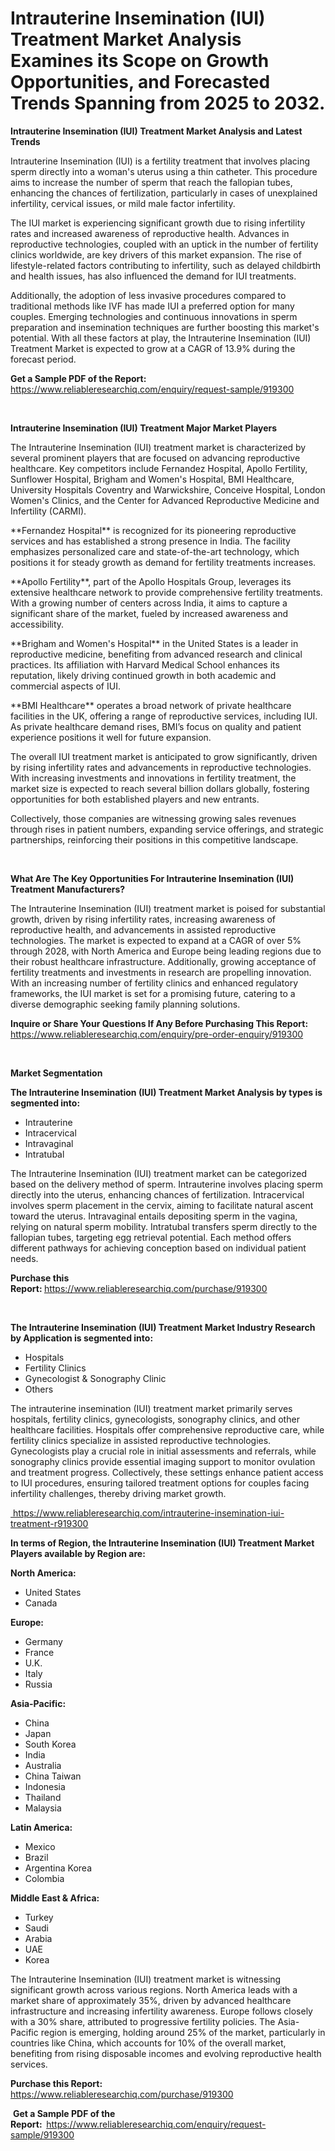 <p><h1>Intrauterine Insemination (IUI) Treatment Market Analysis Examines its Scope on Growth Opportunities, and Forecasted Trends Spanning from 2025 to 2032.</h1></p><p><strong>Intrauterine Insemination (IUI) Treatment Market Analysis and Latest Trends</strong></p>
<p><p>Intrauterine Insemination (IUI) is a fertility treatment that involves placing sperm directly into a woman's uterus using a thin catheter. This procedure aims to increase the number of sperm that reach the fallopian tubes, enhancing the chances of fertilization, particularly in cases of unexplained infertility, cervical issues, or mild male factor infertility.</p><p>The IUI market is experiencing significant growth due to rising infertility rates and increased awareness of reproductive health. Advances in reproductive technologies, coupled with an uptick in the number of fertility clinics worldwide, are key drivers of this market expansion. The rise of lifestyle-related factors contributing to infertility, such as delayed childbirth and health issues, has also influenced the demand for IUI treatments.</p><p>Additionally, the adoption of less invasive procedures compared to traditional methods like IVF has made IUI a preferred option for many couples. Emerging technologies and continuous innovations in sperm preparation and insemination techniques are further boosting this market's potential. With all these factors at play, the Intrauterine Insemination (IUI) Treatment Market is expected to grow at a CAGR of 13.9% during the forecast period.</p></p>
<p><strong>Get a Sample PDF of the Report:&nbsp;</strong> <a href="https://www.reliableresearchiq.com/enquiry/request-sample/919300?utm_campaign=3130&utm_medium=2&utm_source=Github&utm_content=ia&utm_term=13042025&utm_id=intrauterine-insemination-iui-treatment">https://www.reliableresearchiq.com/enquiry/request-sample/919300</a></p>
<p>&nbsp;</p>
<p><strong>Intrauterine Insemination (IUI) Treatment Major Market Players</strong></p>
<p><p>The Intrauterine Insemination (IUI) treatment market is characterized by several prominent players that are focused on advancing reproductive healthcare. Key competitors include Fernandez Hospital, Apollo Fertility, Sunflower Hospital, Brigham and Women's Hospital, BMI Healthcare, University Hospitals Coventry and Warwickshire, Conceive Hospital, London Women's Clinics, and the Center for Advanced Reproductive Medicine and Infertility (CARMI).</p><p>**Fernandez Hospital** is recognized for its pioneering reproductive services and has established a strong presence in India. The facility emphasizes personalized care and state-of-the-art technology, which positions it for steady growth as demand for fertility treatments increases.</p><p>**Apollo Fertility**, part of the Apollo Hospitals Group, leverages its extensive healthcare network to provide comprehensive fertility treatments. With a growing number of centers across India, it aims to capture a significant share of the market, fueled by increased awareness and accessibility.</p><p>**Brigham and Women's Hospital** in the United States is a leader in reproductive medicine, benefiting from advanced research and clinical practices. Its affiliation with Harvard Medical School enhances its reputation, likely driving continued growth in both academic and commercial aspects of IUI.</p><p>**BMI Healthcare** operates a broad network of private healthcare facilities in the UK, offering a range of reproductive services, including IUI. As private healthcare demand rises, BMI’s focus on quality and patient experience positions it well for future expansion.</p><p>The overall IUI treatment market is anticipated to grow significantly, driven by rising infertility rates and advancements in reproductive technologies. With increasing investments and innovations in fertility treatment, the market size is expected to reach several billion dollars globally, fostering opportunities for both established players and new entrants.</p><p>Collectively, those companies are witnessing growing sales revenues through rises in patient numbers, expanding service offerings, and strategic partnerships, reinforcing their positions in this competitive landscape.</p></p>
<p>&nbsp;</p>
<p><strong>What Are The Key Opportunities For Intrauterine Insemination (IUI) Treatment Manufacturers?</strong></p>
<p><p>The Intrauterine Insemination (IUI) treatment market is poised for substantial growth, driven by rising infertility rates, increasing awareness of reproductive health, and advancements in assisted reproductive technologies. The market is expected to expand at a CAGR of over 5% through 2028, with North America and Europe being leading regions due to their robust healthcare infrastructure. Additionally, growing acceptance of fertility treatments and investments in research are propelling innovation. With an increasing number of fertility clinics and enhanced regulatory frameworks, the IUI market is set for a promising future, catering to a diverse demographic seeking family planning solutions.</p></p>
<p><strong>Inquire or Share Your Questions If Any Before Purchasing This Report:</strong> <a href="https://www.reliableresearchiq.com/enquiry/pre-order-enquiry/919300?utm_campaign=3130&utm_medium=2&utm_source=Github&utm_content=ia&utm_term=13042025&utm_id=intrauterine-insemination-iui-treatment">https://www.reliableresearchiq.com/enquiry/pre-order-enquiry/919300</a></p>
<p>&nbsp;</p>
<p><strong>Market Segmentation</strong></p>
<p><strong>The Intrauterine Insemination (IUI) Treatment Market Analysis by types is segmented into:</strong></p>
<p><ul><li>Intrauterine</li><li>Intracervical</li><li>Intravaginal</li><li>Intratubal</li></ul></p>
<p><p>The Intrauterine Insemination (IUI) treatment market can be categorized based on the delivery method of sperm. Intrauterine involves placing sperm directly into the uterus, enhancing chances of fertilization. Intracervical involves sperm placement in the cervix, aiming to facilitate natural ascent toward the uterus. Intravaginal entails depositing sperm in the vagina, relying on natural sperm mobility. Intratubal transfers sperm directly to the fallopian tubes, targeting egg retrieval potential. Each method offers different pathways for achieving conception based on individual patient needs.</p></p>
<p><strong>Purchase this Report:&nbsp;</strong><a href="https://www.reliableresearchiq.com/purchase/919300?utm_campaign=3130&utm_medium=2&utm_source=Github&utm_content=ia&utm_term=13042025&utm_id=intrauterine-insemination-iui-treatment">https://www.reliableresearchiq.com/purchase/919300</a></p>
<p>&nbsp;</p>
<p><strong>The Intrauterine Insemination (IUI) Treatment Market Industry Research by Application is segmented into:</strong></p>
<p><ul><li>Hospitals</li><li>Fertility Clinics</li><li>Gynecologist & Sonography Clinic</li><li>Others</li></ul></p>
<p><p>The intrauterine insemination (IUI) treatment market primarily serves hospitals, fertility clinics, gynecologists, sonography clinics, and other healthcare facilities. Hospitals offer comprehensive reproductive care, while fertility clinics specialize in assisted reproductive technologies. Gynecologists play a crucial role in initial assessments and referrals, while sonography clinics provide essential imaging support to monitor ovulation and treatment progress. Collectively, these settings enhance patient access to IUI procedures, ensuring tailored treatment options for couples facing infertility challenges, thereby driving market growth.</p></p>
<p><a href="https://www.reliableresearchiq.com/intrauterine-insemination-iui-treatment-r919300?utm_campaign=3130&utm_medium=2&utm_source=Github&utm_content=ia&utm_term=13042025&utm_id=intrauterine-insemination-iui-treatment">&nbsp;https://www.reliableresearchiq.com/intrauterine-insemination-iui-treatment-r919300</a></p>
<p><strong>In terms of Region, the Intrauterine Insemination (IUI) Treatment Market Players available by Region are:</strong></p>
<p>
    <p> <strong> North America: </strong>
        <ul>
            <li>United States</li>
            <li>Canada</li>
        </ul>
        </p> 
    <p> <strong> Europe: </strong>
        <ul>
            <li>Germany</li>
            <li>France</li>
            <li>U.K.</li>
            <li>Italy</li>
            <li>Russia</li>
        </ul>
        </p> 
    <p> <strong> Asia-Pacific: </strong>
        <ul>
            <li>China</li>
            <li>Japan</li>
            <li>South Korea</li>
            <li>India</li>
            <li>Australia</li>
            <li>China Taiwan</li>
            <li>Indonesia</li>
            <li>Thailand</li>
            <li>Malaysia</li>
        </ul>
        </p> 
    <p> <strong> Latin America: </strong>
        <ul>
            <li>Mexico</li>
            <li>Brazil</li>
            <li>Argentina Korea</li>
            <li>Colombia</li>
        </ul>
        </p> 
    <p> <strong> Middle East & Africa: </strong>
        <ul>
            <li>Turkey</li>
            <li>Saudi</li>
            <li>Arabia</li>
            <li>UAE</li>
            <li>Korea</li>
        </ul>
    </p>
    </p>
<p><p>The Intrauterine Insemination (IUI) treatment market is witnessing significant growth across various regions. North America leads with a market share of approximately 35%, driven by advanced healthcare infrastructure and increasing infertility awareness. Europe follows closely with a 30% share, attributed to progressive fertility policies. The Asia-Pacific region is emerging, holding around 25% of the market, particularly in countries like China, which accounts for 10% of the overall market, benefiting from rising disposable incomes and evolving reproductive health services.</p></p>
<p><strong>Purchase this Report: </strong><a href="https://www.reliableresearchiq.com/purchase/919300?utm_campaign=3130&utm_medium=2&utm_source=Github&utm_content=ia&utm_term=13042025&utm_id=intrauterine-insemination-iui-treatment">https://www.reliableresearchiq.com/purchase/919300</a></p>
<p>&nbsp;<strong>Get a Sample PDF of the Report:&nbsp;&nbsp;</strong><a href="https://www.reliableresearchiq.com/enquiry/request-sample/919300?utm_campaign=3130&utm_medium=2&utm_source=Github&utm_content=ia&utm_term=13042025&utm_id=intrauterine-insemination-iui-treatment">https://www.reliableresearchiq.com/enquiry/request-sample/919300</a></p>
<p><strong></strong></p>
<p><p></p><p></p><p></p></p>
